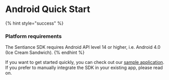 # Android Quick Start

{% hint style="success" %}
### Platform requirements

The Sentiance SDK requires Android API level 14 or higher, i.e. Android 4.0 \(Ice Cream Sandwich\).
{% endhint %}

If you want to get started quickly, you can check out our [sample application](https://github.com/sentiance/sdk-starter-android). If you prefer to manually integrate the SDK in your existing app, please read on.

